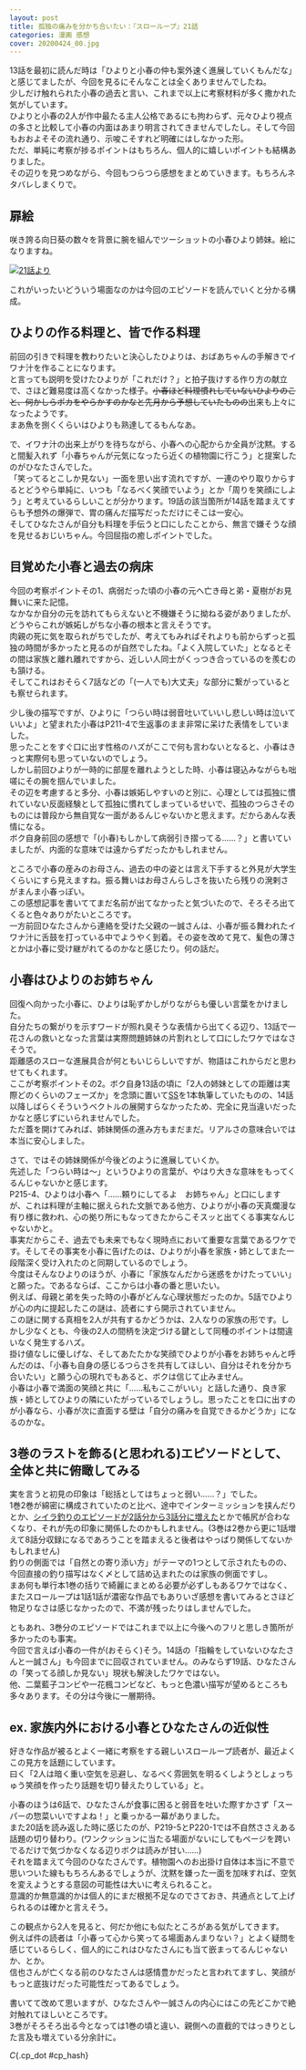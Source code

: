 ```yaml
---
layout: post
title: 孤独の痛みを分かち合いたい：『スローループ』21話
categories: 漫画 感想
cover: 20200424_00.jpg
---
```


13話を最初に読んだ時は「ひよりと小春の仲も案外速く進展していくもんだな」と感じてましたが、今回を見るにそんなことは全くありませんでしたね。  
少しだけ触れられた小春の過去と言い、これまで以上に考察材料が多く撒かれた気がしています。  
ひよりと小春の2人が作中最たる主人公格であるにも拘わらず、元々ひより視点の多さと比較して小春の内面はあまり明言されてきませんでしたし。そして今回もおおよそその流れ通り、示唆こそすれど明確にはしなかった形。  
ただ、単純に考察が捗るポイントはもちろん、個人的に嬉しいポイントも結構ありました。  
その辺りを見つめながら、今回もつらつら感想をまとめていきます。もちろんネタバレしまくりで。

## 扉絵

咲き誇る向日葵の数々を背景に腕を組んでツーショットの小春ひより姉妹。絵になりますね。

[![21話より](/images/20200424_00.jpg "21話")][QTD0]

これがいったいどういう場面なのかは今回のエピソードを読んでいくと分かる構成。

## ひよりの作る料理と、皆で作る料理

前回の引きで料理を教わりたいと決心したひよりは、おばあちゃんの手解きでイワナ汁を作ることになります。  
と言っても説明を受けたひよりが「これだけ？」と拍子抜けする作り方の献立で、さほど難易度は高くなかった様子。~~小春ほど料理慣れしていないひよりのこと、何かしらポカをやらかすのかなと先月から予想していたものの~~出来も上々になったようです。  
まあ魚を捌くくらいはひよりも熟達してるもんなあ。

で、イワナ汁の出来上がりを待ちながら、小春への心配からか全員が沈黙。すると間髪入れず「小春ちゃんが元気になったら近くの植物園に行こう」と提案したのがひなたさんでした。  
「笑ってるとこしか見ない」一面を思い出す流れですが、一連のやり取りからするとどうやら単純に、いつも「なるべく笑顔でいよう」とか「周りを笑顔にしよう」と考えているらしいことが分かります。19話の該当箇所が14話を踏まえてすらも予想外の爆弾で、胃の痛んだ描写だっただけにそこは一安心。  
そしてひなたさんが自分も料理を手伝うと口にしたことから、無言で嫌そうな顔を見せるおじいちゃん。今回屈指の癒しポイントでした。

## 目覚めた小春と過去の病床

今回の考察ポイントその1、病弱だった頃の小春の元へ亡き母と弟・夏樹がお見舞いに来た記憶。  
なかなか自分の元を訪れてもらえないと不機嫌そうに拗ねる姿がありましたが、どうやらこれが嫉妬しがちな小春の根本と言えそうです。  
肉親の死に気を取られがちでしたが、考えてもみればそれよりも前からずっと孤独の時間が多かったと見るのが自然でしたね。「よく入院していた」となるとその間は家族と離れ離れですから、近しい人同士がくっつき合っているのを羨むのも頷ける。  
そしてこれはおそらく7話などの「(一人でも)大丈夫」な部分に繋がっているとも察せられます。  

少し後の描写ですが、ひよりに「つらい時は弱音吐いていいし悲しい時は泣いていいよ」と望まれた小春はP211-4で生返事のまま非常に呆けた表情をしていました。  
思ったことをすぐ口に出す性格のハズがここで何も言わないとなると、小春はきっと実際何も思っていないのでしょう。  
しかし前回ひよりが一時的に部屋を離れようとした時、小春は寝込みながらも咄嗟にその腕を掴んでいました。  
その辺を考慮すると多分、小春は嫉妬しやすいのと別に、心理としては孤独に慣れていない反面経験として孤独に慣れてしまっているせいで、孤独のつらさそのものには普段から無自覚な一面があるんじゃないかと思えます。だからあんな表情になる。  
ボク自身前回の感想で「(小春)もしかして病弱引き摺ってる……？」と書いていましたが、内面的な意味では遠からずだったかもしれません。

ところで小春の産みのお母さん、過去の中の姿とは言え下手すると外見が大学生くらいにすら見えますね。振る舞いはお母さんらしさを抜いたら残りの溌剌さがまんま小春っぽい。  
この感想記事を書いててまだ名前が出てなかったと気づいたので、そろそろ出てくると色々ありがたいところです。  
一方前回ひなたさんから連絡を受けた父親の一誠さんは、小春が振る舞われたイワナ汁に舌鼓を打っている中でようやく到着。その姿を改めて見て、髪色の薄さとかは小春に受け継がれてるのかなと感じたり。何の話だ。

## 小春はひよりのお姉ちゃん

回復へ向かった小春に、ひよりは恥ずかしがりながらも優しい言葉をかけました。  
自分たちの繋がりを示すワードが照れ臭そうな表情から出てくる辺り、13話で一花さんの救いとなった言葉は実際問題姉妹の片割れとして口にしたワケではなさそうで。  
距離感のスローな進展具合が何ともいじらしいですが、物語はこれからだと思わせてもくれます。  
ここが考察ポイントその2。ボク自身13話の頃に「2人の姉妹としての距離は実際どのくらいのフェーズか」を念頭に置いて[SS][Ref1]を1本執筆していたものの、14話以降しばらくそういうベクトルの展開すらなかったため、完全に見当違いだったかなと感じずにいられませんでした。  
ただ蓋を開けてみれば、姉妹関係の進み方もまだまだ。リアルさの意味合いでは本当に安心しました。

さて、ではその姉妹関係が今後どのように進展していくか。  
先述した「つらい時は〜」というひよりの言葉が、やはり大きな意味をもってくるんじゃないかと感じます。  
P215-4、ひよりは小春へ「……頼りにしてるよ　お姉ちゃん」と口にしますが、これは料理が主軸に据えられた文脈である他方、ひよりが小春の天真爛漫な有り様に救われ、心の拠り所にもなってきたからこそスッと出てくる事実なんじゃないかと。  
事実だからこそ、過去でも未来でもなく現時点において重要な言葉であるワケです。そしてその事実を小春に告げたのは、ひよりが小春を家族・姉としてまた一段階深く受け入れたのと同期しているのでしょう。  
今度はそんなひよりのほうが、小春に「家族なんだから迷惑をかけたっていい」と願った。であるならば、ここからは小春の番と思いたい。  
例えば、母親と弟を失った時の小春がどんな心理状態だったのか。5話でひよりが心の内に提起したこの謎は、読者にすら開示されていません。  
この謎に関する真相を2人が共有するかどうかは、2人なりの家族の形です。しかし少なくとも、今後の2人の間柄を決定づける鍵として同種のポイントは間違いなく発生するハズ。  
掛け値なしに優しげな、そしてあたたかな笑顔でひよりが小春をお姉ちゃんと呼んだのは、「小春も自身の感じるつらさを共有してほしい、自分はそれを分かち合いたい」と願う心の現れでもあると、ボクは信じて止みません。  
小春は小春で満面の笑顔と共に「……私もここがいい」と話した通り、良き家族・姉としてひよりの隣にいたがっているでしょうし。思ったことを口に出すのが小春なら、小春が次に直面する壁は「自分の痛みを自覚できるかどうか」になるのかな。

## 3巻のラストを飾る(と思われる)エピソードとして、全体と共に俯瞰してみる

実を言うと初見の印象は「総括としてはちょっと弱い……？」でした。  
1巻2巻が綿密に構成されていたのと比べ、途中でインターミッションを挟んだりとか、[シイラ釣りのエピソードが2話分から3話分に増えた][Ref2]とかで帳尻が合わなくなり、それが先の印象に関係したのかもしれません。(3巻は2巻から更に1話増えて8話分収録になるであろうことを踏まえると後者はやっぱり関係してないかもしれません)  
釣りの側面では「自然との寄り添い方」がテーマの1つとして示されたものの、今回直接の釣り描写はなく〆として詰め込まれたのは家族の側面ですし。  
まあ何も単行本1巻の括りで綺麗にまとめる必要が必ずしもあるワケではなく、またスローループは1話1話が濃密な作品でもありいざ感想を書いてみるとさほど物足りなさは感じなかったので、不満が残ったりはしませんでした。

ともあれ、3巻分のエピソードではこれまで以上に今後へのフリと思しき箇所が多かったのも事実。  
今回で言えば小春の一件が(おそらく)そう。14話の「指輪をしていないひなたさんと一誠さん」も今回までに回収されていません。のみならず19話、ひなたさんの「笑ってる顔しか見ない」現状も解決したワケではない。  
他、二葉藍子コンビや一花楓コンビなど、もっと色濃い描写が望めるところも多々あります。その分は今後に一層期待。

## ex. 家族内外における小春とひなたさんの近似性

好きな作品が被るとよく一緒に考察をする親しいスローループ読者が、最近よくこの見方を話題にしています。  
曰く「2人は暗く重い空気を忌避し、なるべく雰囲気を明るくしようとしょっちゅう笑顔を作ったり話題を切り替えたりしている」と。

小春のほうは6話で、ひなたさんが食事に困ると弱音を吐いた際すかさず「スーパーの惣菜いいですよね！」と乗っかる一幕がありました。  
また20話を読み返した時に感じたのが、P219-5とP220-1では不自然ささえある話題の切り替わり。(ワンクッションに当たる場面がないにしてもページを跨いでるだけで気づかなくなる辺りボクは読みが甘い……)  
それを踏まえて今回のひなたさんです。植物園へのお出掛け自体は本当に不意で思いついた線ももちろんあるでしょうが、沈黙を嫌った一面を加味すれば、空気を変えようとする意図の可能性は大いに考えられること。  
意識的か無意識的かは個人的にまだ根拠不足なのでさておき、共通点として上げられるのは確かと言えそう。

この観点から2人を見ると、何だか他にも似たところがある気がしてきます。  
例えば件の読者は「小春って心から笑ってる場面あんまりない？」とよく疑問を感じているらしく、個人的にこれはひなたさんにも当て嵌まってるんじゃないか、とか。  
信也さんが亡くなる前のひなたさんは感情豊かだったと言われてますし、笑顔がもっと底抜けだった可能性だってあるでしょう。  

書いてて改めて思いますが、ひなたさんや一誠さんの内心にはこの先どこかで絶対触れてほしいところです。  
3巻がそろそろ出る今となっては1巻の頃と違い、親側への直截的ではっきりとした言及も増えている分余計に。

*C*{.cp_dot #cp_hash}

[QTD0]: https://twitter.com/mangatimekirara/status/1253601347003277314
[Ref1]: https://www.pixiv.net/novel/show.php?id=11715782
[Ref2]: https://twitter.com/uma401/status/1220638066273992704
